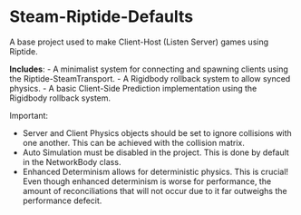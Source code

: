 # Steam-Riptide-Defaults
 A base project used to make Client-Host (Listen Server) games using Riptide.

 __Includes__:
    - A minimalist system for connecting and spawning clients using the Riptide-SteamTransport.
    - A Rigidbody rollback system to allow synced physics.
    - A basic Client-Side Prediction implementation using the Rigidbody rollback system.


 Important:

 - Server and Client Physics objects should be set to ignore collisions with one another. This can be achieved with the collision matrix.
 - Auto Simulation must be disabled in the project. This is done by default in the NetworkBody class.
 - Enhanced Determinism allows for deterministic physics. This is crucial! Even though enhanced determinism is worse for performance, the amount of reconciliations that will not occur due to it far outweighs the performance defecit.